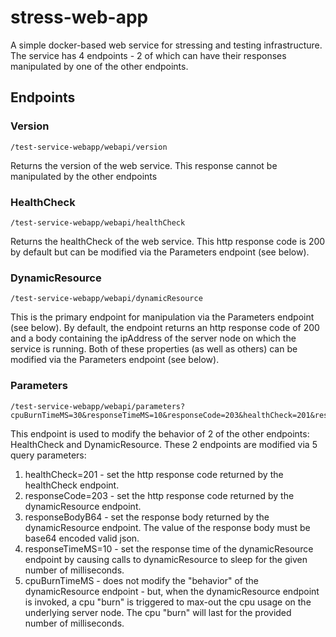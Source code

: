 # stress-web-app

A simple docker-based web service for stressing and testing infrastructure.  The service has 4 endpoints - 2 of which can have their responses manipulated by one of the other endpoints.

## Endpoints

### Version

```
/test-service-webapp/webapi/version
```

Returns the version of the web service.  This response cannot be manipulated by the other endpoints

### HealthCheck

```
/test-service-webapp/webapi/healthCheck
```

Returns the healthCheck of the web service.  This http response code is 200 by default but can be modified via the Parameters endpoint (see below).

### DynamicResource

```
/test-service-webapp/webapi/dynamicResource
```

This is the primary endpoint for manipulation via the Parameters endpoint (see below).  By default, the endpoint returns an http response code of 200 and a body containing the ipAddress of the server node on which the service is running.  Both of these properties (as well as others) can be modified via the Parameters endpoint (see below).

### Parameters

```
/test-service-webapp/webapi/parameters?cpuBurnTimeMS=30&responseTimeMS=10&responseCode=203&healthCheck=201&responseBodyB64=eyJhIjogNX0=
```

This endpoint is used to modify the behavior of 2 of the other endpoints: HealthCheck and DynamicResource.  These 2 endpoints are modified via 5 query parameters:

1. healthCheck=201 - set the http response code returned by the healthCheck endpoint.
2. responseCode=203 - set the http response code returned by the dynamicResource endpoint.
3. responseBodyB64 - set the response body returned by the dynamicResource endpoint.  The value of the response body must be base64 encoded valid json.
4. responseTimeMS=10 - set the response time of the dynamicResource endpoint by causing calls to dynamicResource to sleep for the given number of milliseconds.
5. cpuBurnTimeMS - does not modify the "behavior" of the dynamicResource endpoint - but, when the dynamicResource endpoint is invoked, a cpu "burn" is triggered to max-out the cpu usage on the underlying server node.  The cpu "burn" will last for the provided number of milliseconds.


